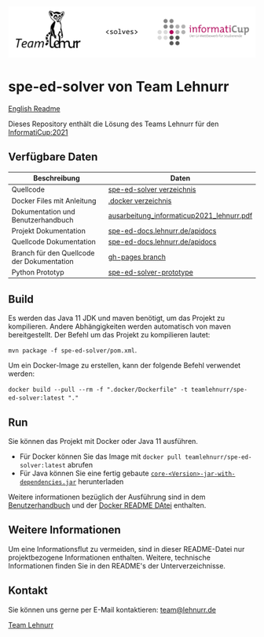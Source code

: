 ![banner](.github/images/banner.png)
# spe-ed-solver von Team Lehnurr

[English Readme](README.md)

Dieses Repository enthält die Lösung des Teams Lehnurr für den [InformatiCup:2021](https://github.com/informatiCup/informatiCup2021)

## Verfügbare Daten

| Beschreibung                               | Daten                                                                                              |
| ------------------------------------------ | -------------------------------------------------------------------------------------------------- |
| Quellcode                                  | [spe-ed-solver verzeichnis](spe-ed-solver)                                                         |
| Docker Files mit Anleitung                 | [.docker verzeichnis](.docker)                                                                     |
| Dokumentation und Benutzerhandbuch         | [ausarbeitung_informaticup2021_lehnurr.pdf](elaboration/ausarbeitung_informaticup2021_lehnurr.pdf) |
| Projekt Dokumentation                      | [spe-ed-docs.lehnurr.de/apidocs](https://spe-ed-docs.lehnurr.de/index.html)                        |
| Quellcode Dokumentation                    | [spe-ed-docs.lehnurr.de/apidocs](https://spe-ed-docs.lehnurr.de/apidocs/index.html)                |
| Branch für den Quellcode der Dokumentation | [gh-pages branch](https://github.com/Lehnurr/spe-ed-solver/tree/gh-pages)                          |
| Python Prototyp                            | [spe-ed-solver-prototype](https://github.com/Lehnurr/spe-ed-solver-prototype)                      |

## Build

Es werden das Java 11 JDK und maven benötigt, um das Projekt zu kompilieren. Andere Abhängigkeiten werden automatisch von maven bereitgestellt.
Der Befehl um das Projekt zu kompilieren lautet:

`mvn package -f spe-ed-solver/pom.xml`.

Um ein Docker-Image zu erstellen, kann der folgende Befehl verwendet werden:

`docker build --pull --rm -f ".docker/Dockerfile" -t teamlehnurr/spe-ed-solver:latest "."`

## Run

Sie können das Projekt mit Docker oder Java 11 ausführen.

- Für Docker können Sie das Image mit `docker pull teamlehnurr/spe-ed-solver:latest` abrufen
- Für Java können Sie eine fertig gebaute [`core-<Version>-jar-with-dependencies.jar`](https://github.com/Lehnurr/spe-ed-solver/releases) herunterladen

Weitere informationen bezüglich der Ausführung sind in dem [Benutzerhandbuch](elaboration/ausarbeitung_informaticup2021_lehnurr.pdf) und der [Docker README DAtei](/.docker) enthalten.

## Weitere Informationen

Um eine Informationsflut zu vermeiden, sind in dieser README-Datei nur projektbezogene Informationen enthalten. Weitere, technische Informationen finden Sie in den README's der Unterverzeichnisse.

## Kontakt

Sie können uns gerne per E-Mail kontaktieren: [team@lehnurr.de](mailto:team@lehnurr.de)

[Team Lehnurr](https://team.lehnurr.de)
